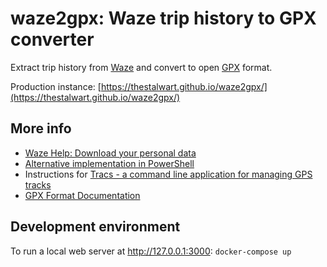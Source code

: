 # waze2gpx: Waze trip history to GPX converter

Extract trip history from [Waze](https://www.waze.com/) 
and convert to open [GPX](https://en.wikipedia.org/wiki/GPS_Exchange_Format) format.

Production instance: [https://thestalwart.github.io/waze2gpx/](https://thestalwart.github.io/waze2gpx/)

## More info
- [Waze Help: Download your personal data](https://support.google.com/waze/answer/9002354)
- [Alternative implementation in PowerShell](https://www.waze.com/forum/viewtopic.php?t=261936)
- Instructions for [Tracs - a command line application for managing GPS tracks](https://tracs.readthedocs.io/en/latest/waze/)
- [GPX Format Documentation](https://www.topografix.com/gpx.asp)

## Development environment
To run a local web server at http://127.0.0.1:3000:
`docker-compose up`
